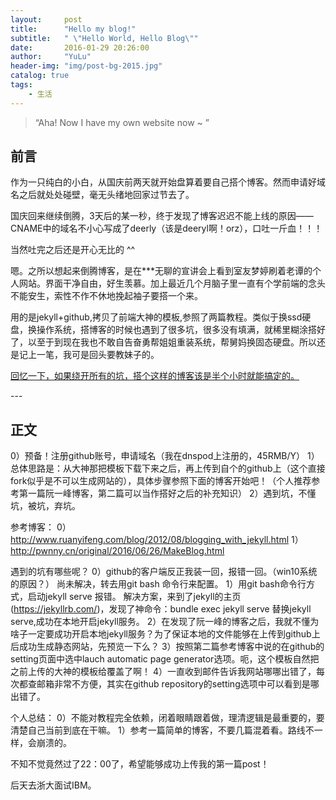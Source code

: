 ```yaml
---
layout:     post
title:      "Hello my blog!"
subtitle:   " \"Hello World, Hello Blog\""
date:       2016-01-29 20:26:00
author:     "YuLu"
header-img: "img/post-bg-2015.jpg"
catalog: true
tags:
    - 生活
---
```


> “Aha! Now I have my own website now ~  ”


## 前言

 作为一只纯白的小白，从国庆前两天就开始盘算着要自己搭个博客。然而申请好域名之后就处处碰壁，毫无头绪地回家过节去了。

 国庆回来继续倒腾，3天后的某一秒，终于发现了博客迟迟不能上线的原因——CNAME中的域名不小心写成了deerly（该是deeryl啊！orz），口吐一斤血！！！

 当然吐完之后还是开心无比的 ^^

 嗯。之所以想起来倒腾博客，是在***无聊的宣讲会上看到室友梦婷刷着老谭的个人网站。界面干净自由，好生羡慕。加上最近几个月脑子里一直有个学前端的念头不能安生，索性不作不休地挽起袖子要搭一个来。

 用的是jekyll+github,拷贝了前端大神的模板,参照了两篇教程。类似于换ssd硬盘，换操作系统，搭博客的时候也遇到了很多坑，很多没有填满，就稀里糊涂搭好了，以至于到现在我也不敢自告奋勇帮姐姐重装系统，帮舅妈换固态硬盘。所以还是记上一笔，我可是回头要教妹子的。

[回忆一下，如果绕开所有的坑，搭个这样的博客该是半个小时就能搞定的。](#build) 


<p id = "build"></p>
---

## 正文

0）预备！注册github账号，申请域名（我在dnspod上注册的，45RMB/Y）
1）总体思路是：从大神那把模板下载下来之后，再上传到自个的github上（这个直接fork似乎是不可以生成网站的），具体步骤参照下面的博客开始吧！（个人推荐参考第一篇阮一峰博客，第二篇可以当作搭好之后的补充知识）
2）遇到坑，不懂坑，被坑，弃坑。

参考博客：
0）http://www.ruanyifeng.com/blog/2012/08/blogging_with_jekyll.html
1）http://pwnny.cn/original/2016/06/26/MakeBlog.html

遇到的坑有哪些呢？
0）github的客户端反正我装一回，报错一回。（win10系统的原因？）
   尚未解决，转去用git bash 命令行来配置。
1）用git bash命令行方式，启动jekyll serve 报错。
   解决方案，来到了jekyll的主页(https://jekyllrb.com/)，发现了神命令：bundle exec jekyll serve 替换jekyll serve,成功在本地开启jekyll服务。
2）在发现了阮一峰的博客之后，我就不懂为啥子一定要成功开启本地jekyll服务？为了保证本地的文件能够在上传到github上后成功生成静态网站，先预览一下么？
3）按照第二篇参考博客中说的在github的setting页面中选中lauch automatic page generator选项。呃，这个模板自然把之前上传的大神的模板给覆盖了啊！
4）一直收到邮件告诉我网站哪哪出错了，每次都查邮箱非常不方便，其实在github repository的setting选项中可以看到是哪出错了。

个人总结：
0）不能对教程完全依赖，闭着眼睛跟着做，理清逻辑是最重要的，要清楚自己当前到底在干嘛。
1）参考一篇简单的博客，不要几篇混着看。路线不一样，会崩溃的。


不知不觉竟然过了22：00了，希望能够成功上传我的第一篇post！

后天去浙大面试IBM。









